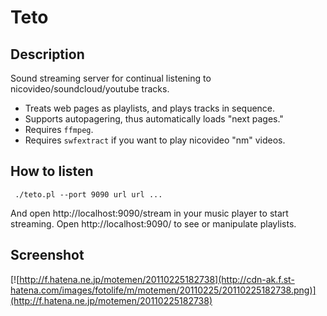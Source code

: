 Teto
====

Description
-----------

Sound streaming server for continual listening to nicovideo/soundcloud/youtube tracks.

 * Treats web pages as playlists, and plays tracks in sequence.
 * Supports autopagering, thus automatically loads "next pages."
 * Requires `ffmpeg`.
 * Requires `swfextract` if you want to play nicovideo "nm" videos.

How to listen
-------------

	 ./teto.pl --port 9090 url url ...

And open http://localhost:9090/stream in your music player to start streaming. Open http://localhost:9090/ to see or manipulate playlists.

Screenshot
----------
[![http://f.hatena.ne.jp/motemen/20110225182738](http://cdn-ak.f.st-hatena.com/images/fotolife/m/motemen/20110225/20110225182738.png)](http://f.hatena.ne.jp/motemen/20110225182738)
